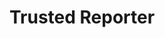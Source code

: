 ---
layout: term
title: 'Trusted Reporter'
name: trusted-reporter
description: "Agents choisis par Niantic, dont les signalements (de trice notamment) sont traités en priorités. Contrairement aux <a href=\"#vanguard\">Vanguards</a>, leur identitié est maintenue secrète."
---